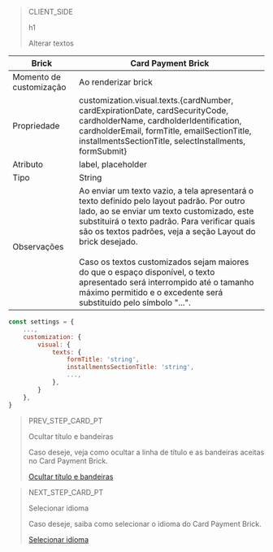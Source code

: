 > CLIENT_SIDE
>
> h1
>
> Alterar textos

| Brick | Card Payment Brick |
|--- |--- |
| Momento de customização | Ao renderizar brick |
| Propriedade | customization.visual.texts.{cardNumber, cardExpirationDate, cardSecurityCode, cardholderName, cardholderIdentification, cardholderEmail, formTitle, emailSectionTitle, installmentsSectionTitle, selectInstallments, formSubmit} |
| Atributo | label, placeholder |
| Tipo | String |
| Observações | Ao enviar um texto vazio, a tela apresentará o texto definido pelo layout padrão. Por outro lado, ao se enviar um texto customizado, este substituirá o texto padrão. Para verificar quais são os textos padrões, veja a seção Layout do brick desejado. <br> <br> Caso os textos customizados sejam maiores do que o espaço disponível, o texto apresentado será interrompido até o tamanho máximo permitido e o excedente será substituído pelo símbolo "...". |

```javascript
const settings = {
    ...,
    customization: {
        visual: {
            texts: {
                formTitle: 'string',
                installmentsSectionTitle: 'string',
                ...,
            },
        }
    },
}
```

> PREV_STEP_CARD_PT
>
> Ocultar título e bandeiras 
>
> Caso deseje, veja como ocultar a linha de título e as bandeiras aceitas no Card Payment Brick.
>
> [Ocultar título e bandeiras](/developers/pt/docs/checkout-bricks/additional-customization/hide-title-and-flags)

> NEXT_STEP_CARD_PT
>
> Selecionar idioma 
>
> Caso deseje, saiba como selecionar o idioma do Card Payment Brick.
>
> [Selecionar idioma](/developers/pt/docs/checkout-bricks/additional-customization/select-language)
